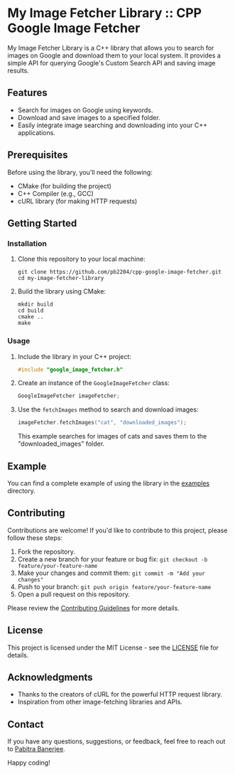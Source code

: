 # My Image Fetcher Library :: CPP Google Image Fetcher

My Image Fetcher Library is a C++ library that allows you to search for images on Google and download them to your local system. It provides a simple API for querying Google's Custom Search API and saving image results.

## Features

- Search for images on Google using keywords.
- Download and save images to a specified folder.
- Easily integrate image searching and downloading into your C++ applications.

## Prerequisites

Before using the library, you'll need the following:

- CMake (for building the project)
- C++ Compiler (e.g., GCC)
- cURL library (for making HTTP requests)

## Getting Started

### Installation

1. Clone this repository to your local machine:

   ```shell
   git clone https://github.com/pb2204/cpp-google-image-fetcher.git
   cd my-image-fetcher-library
   ```

2. Build the library using CMake:

   ```shell
   mkdir build
   cd build
   cmake ..
   make
   ```

### Usage

1. Include the library in your C++ project:

   ```cpp
   #include "google_image_fetcher.h"
   ```

2. Create an instance of the `GoogleImageFetcher` class:

   ```cpp
   GoogleImageFetcher imageFetcher;
   ```

3. Use the `fetchImages` method to search and download images:

   ```cpp
   imageFetcher.fetchImages("cat", "downloaded_images");
   ```

   This example searches for images of cats and saves them to the "downloaded_images" folder.

## Example

You can find a complete example of using the library in the [examples](/examples) directory.

## Contributing

Contributions are welcome! If you'd like to contribute to this project, please follow these steps:

1. Fork the repository.
2. Create a new branch for your feature or bug fix: `git checkout -b feature/your-feature-name`
3. Make your changes and commit them: `git commit -m "Add your changes"`
4. Push to your branch: `git push origin feature/your-feature-name`
5. Open a pull request on this repository.

Please review the [Contributing Guidelines](CONTRIBUTING.md) for more details.

## License

This project is licensed under the MIT License - see the [LICENSE](LICENSE) file for details.

## Acknowledgments

- Thanks to the creators of cURL for the powerful HTTP request library.
- Inspiration from other image-fetching libraries and APIs.

## Contact

If you have any questions, suggestions, or feedback, feel free to reach out to [Pabitra Banerjee](mailto:rockstarpabitra2204@gmail.com).

Happy coding!

